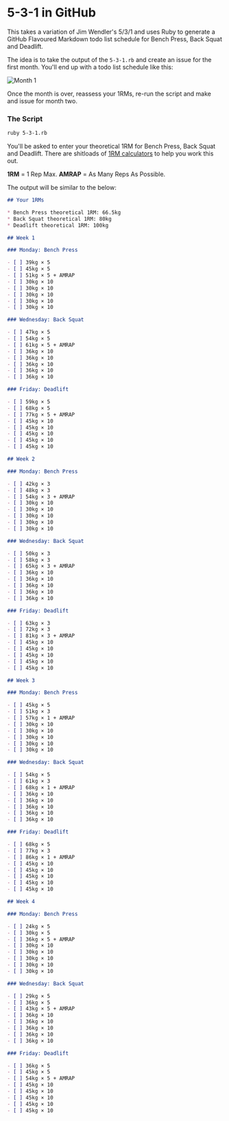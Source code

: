 # 5-3-1 in GitHub

This takes a variation of Jim Wendler's 5/3/1 and uses Ruby to generate a GitHub Flavoured Markdown todo list schedule for Bench Press, Back Squat and Deadlift.

The idea is to take the output of the `5-3-1.rb` and create an issue for the first month. You'll end up with a todo list schedule like this:

![Month 1](https://cloud.githubusercontent.com/assets/475255/2621920/ac606394-bc77-11e3-96e9-851cb625712e.png)

Once the month is over, reassess your 1RMs, re-run the script and make and issue for month two.

### The Script

```bash
ruby 5-3-1.rb
```

You'll be asked to enter your theoretical 1RM for Bench Press, Back Squat and Deadlift. There are shitloads of [1RM calculators](http://www.exrx.net/Calculators/OneRepMax.html) to help you work this out.

**1RM** = 1 Rep Max. **AMRAP** = As Many Reps As Possible.

The output will be similar to the below:

```markdown
## Your 1RMs

* Bench Press theoretical 1RM: 66.5kg
* Back Squat theoretical 1RM: 80kg
* Deadlift theoretical 1RM: 100kg

## Week 1

### Monday: Bench Press

- [ ] 39kg × 5
- [ ] 45kg × 5
- [ ] 51kg × 5 + AMRAP
- [ ] 30kg × 10
- [ ] 30kg × 10
- [ ] 30kg × 10
- [ ] 30kg × 10
- [ ] 30kg × 10

### Wednesday: Back Squat

- [ ] 47kg × 5
- [ ] 54kg × 5
- [ ] 61kg × 5 + AMRAP
- [ ] 36kg × 10
- [ ] 36kg × 10
- [ ] 36kg × 10
- [ ] 36kg × 10
- [ ] 36kg × 10

### Friday: Deadlift

- [ ] 59kg × 5
- [ ] 68kg × 5
- [ ] 77kg × 5 + AMRAP
- [ ] 45kg × 10
- [ ] 45kg × 10
- [ ] 45kg × 10
- [ ] 45kg × 10
- [ ] 45kg × 10

## Week 2

### Monday: Bench Press

- [ ] 42kg × 3
- [ ] 48kg × 3
- [ ] 54kg × 3 + AMRAP
- [ ] 30kg × 10
- [ ] 30kg × 10
- [ ] 30kg × 10
- [ ] 30kg × 10
- [ ] 30kg × 10

### Wednesday: Back Squat

- [ ] 50kg × 3
- [ ] 58kg × 3
- [ ] 65kg × 3 + AMRAP
- [ ] 36kg × 10
- [ ] 36kg × 10
- [ ] 36kg × 10
- [ ] 36kg × 10
- [ ] 36kg × 10

### Friday: Deadlift

- [ ] 63kg × 3
- [ ] 72kg × 3
- [ ] 81kg × 3 + AMRAP
- [ ] 45kg × 10
- [ ] 45kg × 10
- [ ] 45kg × 10
- [ ] 45kg × 10
- [ ] 45kg × 10

## Week 3

### Monday: Bench Press

- [ ] 45kg × 5
- [ ] 51kg × 3
- [ ] 57kg × 1 + AMRAP
- [ ] 30kg × 10
- [ ] 30kg × 10
- [ ] 30kg × 10
- [ ] 30kg × 10
- [ ] 30kg × 10

### Wednesday: Back Squat

- [ ] 54kg × 5
- [ ] 61kg × 3
- [ ] 68kg × 1 + AMRAP
- [ ] 36kg × 10
- [ ] 36kg × 10
- [ ] 36kg × 10
- [ ] 36kg × 10
- [ ] 36kg × 10

### Friday: Deadlift

- [ ] 68kg × 5
- [ ] 77kg × 3
- [ ] 86kg × 1 + AMRAP
- [ ] 45kg × 10
- [ ] 45kg × 10
- [ ] 45kg × 10
- [ ] 45kg × 10
- [ ] 45kg × 10

## Week 4

### Monday: Bench Press

- [ ] 24kg × 5
- [ ] 30kg × 5
- [ ] 36kg × 5 + AMRAP
- [ ] 30kg × 10
- [ ] 30kg × 10
- [ ] 30kg × 10
- [ ] 30kg × 10
- [ ] 30kg × 10

### Wednesday: Back Squat

- [ ] 29kg × 5
- [ ] 36kg × 5
- [ ] 43kg × 5 + AMRAP
- [ ] 36kg × 10
- [ ] 36kg × 10
- [ ] 36kg × 10
- [ ] 36kg × 10
- [ ] 36kg × 10

### Friday: Deadlift

- [ ] 36kg × 5
- [ ] 45kg × 5
- [ ] 54kg × 5 + AMRAP
- [ ] 45kg × 10
- [ ] 45kg × 10
- [ ] 45kg × 10
- [ ] 45kg × 10
- [ ] 45kg × 10
```
